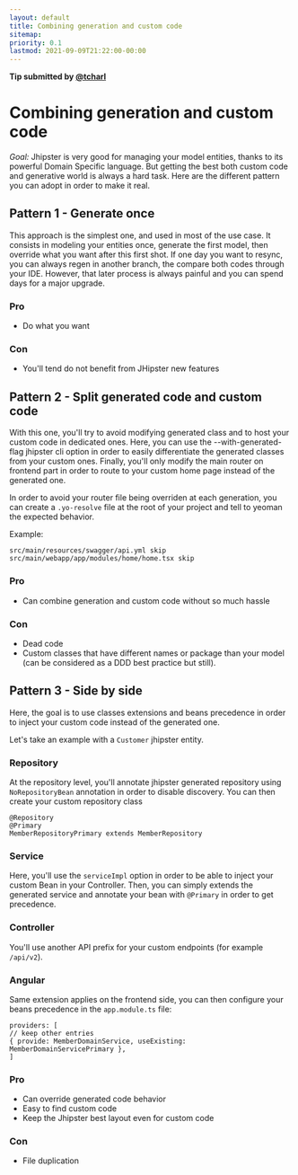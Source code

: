 ```yaml
---
layout: default
title: Combining generation and custom code
sitemap:
priority: 0.1
lastmod: 2021-09-09T21:22:00-00:00
---
```


__Tip submitted by [@tcharl](https://github.com/tcharl)__

# Combining generation and custom code


_Goal:_ Jhipster is very good for managing your model entities, thanks to its powerful Domain Specific language.
But getting the best both custom code and generative world is  always a hard task.
Here are the different pattern you can adopt in order to make it real. 

## Pattern 1 - Generate once

This approach is the simplest one, and used in most of the use case.
It consists in modeling your entities once, generate the first model, then override what you want after this first shot.
If one day you want to resync, you can always regen in another branch, the compare both codes through your IDE.
However, that later process is always painful and you can spend days for a major upgrade.

### Pro

 - Do what you want 
### Con
 
 - You'll tend do not benefit from JHipster new features

## Pattern 2 - Split generated code and custom code

With this one, you'll try to avoid modifying generated class and to host your custom code in dedicated ones.
Here, you can use the --with-generated-flag jhipster cli option in order to easily differentiate the generated classes from your custom ones.
Finally, you'll only modify the main router on frontend part in order to route to your custom home page instead of the generated one.

In order to avoid your router file being overriden at each generation, you can create a `.yo-resolve` file at the root of your project and tell to yeoman the expected behavior.

Example:
```
src/main/resources/swagger/api.yml skip
src/main/webapp/app/modules/home/home.tsx skip
```

### Pro

- Can combine generation and custom code without so much hassle

### Con

- Dead code
- Custom classes that have different names or package than your model (can be considered as a DDD best practice but still).

## Pattern 3 - Side by side

Here, the goal is to use classes extensions and beans precedence in order to inject your custom code instead of the generated one.

Let's take an example with a `Customer` jhipster entity.

### Repository

At the repository level, you'll annotate jhipster generated repository using `NoRepositoryBean` annotation in order to disable discovery.
You can then create your custom repository class
```
@Repository
@Primary
MemberRepositoryPrimary extends MemberRepository
```

### Service

Here, you'll use the `serviceImpl` option in order to be able to inject your custom Bean in your Controller.
Then, you can simply extends the generated service and annotate your bean with `@Primary` in order to get precedence.

### Controller

You'll use another API prefix for your custom endpoints (for example `/api/v2`).

### Angular

Same extension applies on the frontend side, you can then configure your beans precedence in the `app.module.ts` file:
```
providers: [
// keep other entries
{ provide: MemberDomainService, useExisting: MemberDomainServicePrimary },
]
```

### Pro

- Can override generated code behavior
- Easy to find custom code
- Keep the Jhipster best layout even for custom code

### Con

- File duplication
